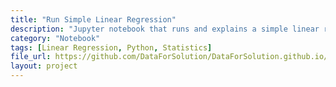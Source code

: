 ```yaml
---
title: "Run Simple Linear Regression"
description: "Jupyter notebook that runs and explains a simple linear regression model."
category: "Notebook"
tags: [Linear Regression, Python, Statistics]
file_url: https://github.com/DataForSolution/DataForSolution.github.io/blob/main/projects/Run-simple%20linear%20regression.ipynb
layout: project
---
```

